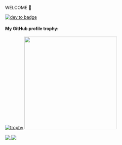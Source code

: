 
WELCOME  :pray:



[![dev.to badge](https://img.shields.io/badge/linkedin-bandishankar-red)](https://www.linkedin.com/in/bandishankar/)  


#### My GitHub profile trophy:
[![trophy](https://github-profile-trophy.vercel.app/?username=bandishankar&theme=onedark&row=2&column=3)](https://github.com/ryo-ma/github-profile-trophy) <img src="https://media.giphy.com/media/xT9IgzoKnwFNmISR8I/giphy.gif" width="300">


<a href="https://github.com/neerazz">
  <img align="center" src="https://github-readme-stats.vercel.app/api/top-langs/?username=bandishankar&hide=css,html&layout=compact" />
</a>

<a href="https://github.com/neerazz">
  <img align="center" src="https://github-readme-stats.vercel.app/api?username=bandishankar&show_icons=true&hide=issues,contribs" />
</a>



<!--
**bandishankar/bandishankar** is a ✨ _special_ ✨ repository because its `README.md` (this file) appears on your GitHub profile.

Here are some ideas to get you started:

- 🔭 I’m currently working on ...
- 🌱 I’m currently learning ...
- 👯 I’m looking to collaborate on ...
- 🤔 I’m looking for help with ...
- 💬 Ask me about ...
- 📫 How to reach me: ...
- 😄 Pronouns: ...
- ⚡ Fun fact: ...
-->
